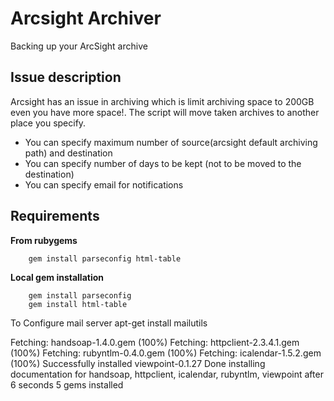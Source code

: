 Arcsight Archiver
==================
Backing up your ArcSight archive

Issue description
---------------------------------
Arcsight has an issue in archiving which is limit archiving space to 200GB even you have more space!.
The script will move taken archives to another place you specify.

* You can specify maximum number of source(arcsight default archiving path) and destination
* You can specify number of days to be kept (not to be moved to the destination)
* You can specify email for notifications


Requirements
------------
**From rubygems**

        gem install parseconfig html-table

**Local gem installation**

        gem install parseconfig
        gem install html-table


To Configure mail server
apt-get install mailutils



Fetching: handsoap-1.4.0.gem (100%)
Fetching: httpclient-2.3.4.1.gem (100%)
Fetching: rubyntlm-0.4.0.gem (100%)
Fetching: icalendar-1.5.2.gem (100%)
Successfully installed viewpoint-0.1.27
Done installing documentation for handsoap, httpclient, icalendar, rubyntlm, viewpoint after 6 seconds
5 gems installed



